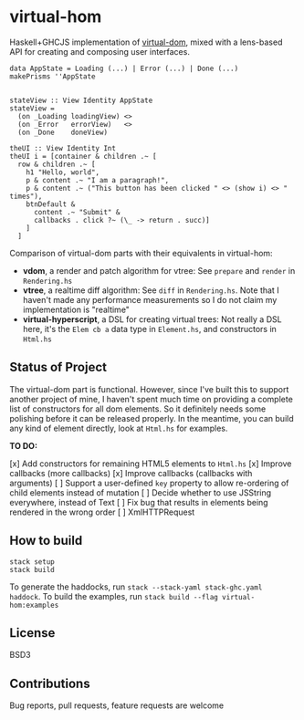 # virtual-hom
Haskell+GHCJS implementation of [virtual-dom](https://github.com/Matt-Esch/virtual-dom), mixed with a lens-based API for creating and composing user interfaces.

```[haskell]
data AppState = Loading (...) | Error (...) | Done (...)
makePrisms ''AppState


stateView :: View Identity AppState
stateView =
  (on _Loading loadingView) <>
  (on _Error   errorView)   <>
  (on _Done    doneView)
```

```[haskell]
theUI :: View Identity Int
theUI i = [container & children .~ [
  row & children .~ [
    h1 "Hello, world",
    p & content .~ "I am a paragraph!",
    p & content .~ ("This button has been clicked " <> (show i) <> " times"),
    btnDefault &
      content .~ "Submit" &
      callbacks . click ?~ (\_ -> return . succ)]
    ]
  ]
```

Comparison of virtual-dom parts with their equivalents in virtual-hom:

- **vdom**, a render and patch algorithm for vtree: See `prepare` and `render` in `Rendering.hs`
- **vtree**, a realtime diff algorithm: See `diff` in `Rendering.hs`. Note that I haven't made any performance measurements so I do not claim my implementation is "realtime"
- **virtual-hyperscript**, a DSL for creating virtual trees: Not really a DSL here, it's the `Elem cb a` data type in `Element.hs`, and constructors in `Html.hs`

## Status of Project

The virtual-dom part is functional. However, since I've built this to support another project of mine, I haven't spent much time on providing a complete list of constructors for all dom elements. So it definitely needs some polishing before it can be released properly. In the meantime, you can build any kind of element directly, look at `Html.hs` for examples.

**TO DO:**

[x] Add constructors for remaining HTML5 elements to `Html.hs`
[x] Improve callbacks (more callbacks)
[x] Improve callbacks (callbacks with arguments)
[ ] Support a user-defined `key` property to allow re-ordering of child elements instead of mutation
[ ] Decide whether to use JSString everywhere, instead of Text
[ ] Fix bug that results in elements being rendered in the wrong order
[ ] XmlHTTPRequest

## How to build

```
stack setup
stack build
```

To generate the haddocks, run `stack --stack-yaml stack-ghc.yaml haddock`. To build the examples, run `stack build --flag virtual-hom:examples`

## License

BSD3

## Contributions

Bug reports, pull requests, feature requests are welcome
